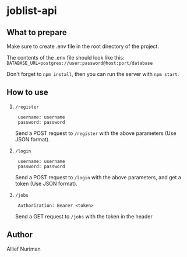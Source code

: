 # joblist-api

## What to prepare
Make sure to create .env file in the root directory of the project.

The contents of the .env file should look like this:
`DATABASE_URL=postgres://user:password@host:port/database`

Don't forget to `npm install`, then you can run the server with `npm start`.

## How to use
1. `/register`

        username: username
        password: password
    
    Send a POST request to `/register` with the above parameters (Use JSON format).

2. `/login`
    
        username: username
        password: password

    Send a POST request to `/login` with the above parameters, and get a token (Use JSON format).

3. `/jobs`

        Authorization: Bearer <token>

    Send a GET request to `/jobs` with the token in the header

## Author
Allief Nuriman